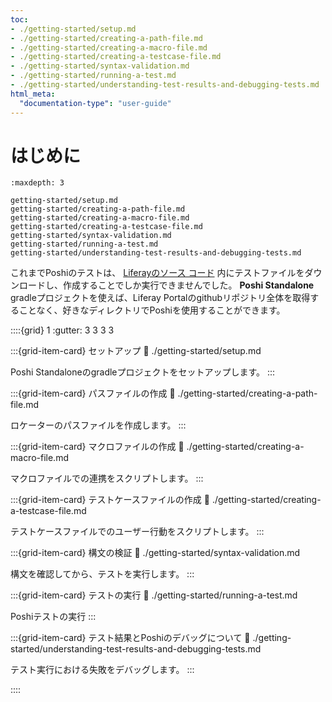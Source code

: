 ```yaml
---
toc:
- ./getting-started/setup.md
- ./getting-started/creating-a-path-file.md
- ./getting-started/creating-a-macro-file.md
- ./getting-started/creating-a-testcase-file.md
- ./getting-started/syntax-validation.md
- ./getting-started/running-a-test.md
- ./getting-started/understanding-test-results-and-debugging-tests.md
html_meta:
  "documentation-type": "user-guide"
---
```


# はじめに

```{toctree}
:maxdepth: 3

getting-started/setup.md
getting-started/creating-a-path-file.md
getting-started/creating-a-macro-file.md
getting-started/creating-a-testcase-file.md
getting-started/syntax-validation.md
getting-started/running-a-test.md
getting-started/understanding-test-results-and-debugging-tests.md
```

これまでPoshiのテストは、 [Liferayのソース コード](https://github.com/liferay/liferay-portal/) 内にテストファイルをダウンロードし、作成することでしか実行できませんでした。 **Poshi Standalone** gradleプロジェクトを使えば、Liferay Portalのgithubリポジトリ全体を取得することなく、好きなディレクトリでPoshiを使用することができます。

::::{grid} 1
:gutter: 3 3 3 3

:::{grid-item-card} セットアップ
:link: ./getting-started/setup.md

Poshi Standaloneのgradleプロジェクトをセットアップします。
:::

:::{grid-item-card} パスファイルの作成
:link: ./getting-started/creating-a-path-file.md

ロケーターのパスファイルを作成します。
:::

:::{grid-item-card} マクロファイルの作成
:link: ./getting-started/creating-a-macro-file.md

マクロファイルでの連携をスクリプトします。
:::

:::{grid-item-card} テストケースファイルの作成
:link: ./getting-started/creating-a-testcase-file.md

テストケースファイルでのユーザー行動をスクリプトします。
:::

:::{grid-item-card} 構文の検証
:link: ./getting-started/syntax-validation.md

構文を確認してから、テストを実行します。
:::

:::{grid-item-card} テストの実行
:link: ./getting-started/running-a-test.md

Poshiテストの実行
:::

:::{grid-item-card} テスト結果とPoshiのデバッグについて
:link: ./getting-started/understanding-test-results-and-debugging-tests.md

テスト実行における失敗をデバッグします。
:::

::::
